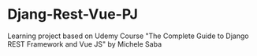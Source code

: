# Djang-Rest-Vue-PJ
Learning project based on Udemy Course "The Complete Guide to Django REST Framework and Vue JS" by Michele Saba
